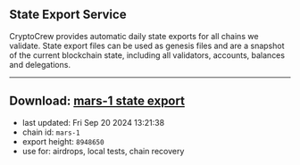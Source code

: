 ## State Export Service
CryptoCrew provides automatic daily state exports for all chains we validate. State export files can be used as genesis files and are a snapshot of the current blockchain state, including all validators, accounts, balances and delegations.

---
**Download: [mars-1 state export](https://dl-eu2.ccvalidators.com/SERVICE/mars/mars-1_export_8948650.json)**
---

- last updated: Fri Sep 20 2024 13:21:38
- chain id: `mars-1`
- export height: `8948650`
- use for: airdrops, local tests, chain recovery
